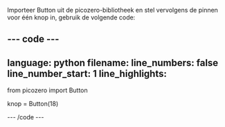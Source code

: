 Importeer Button uit de picozero-bibliotheek en stel vervolgens de pinnen voor één knop in, gebruik de volgende code:

--- code ---
---
language: python 
filename: 
line_numbers: false 
line_number_start: 1
line_highlights:
---
from picozero import Button

knop = Button(18)

--- /code ---
